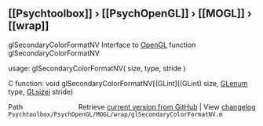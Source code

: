 ## [[Psychtoolbox]] &#8250; [[PsychOpenGL]] &#8250; [[MOGL]] &#8250; [[wrap]]

glSecondaryColorFormatNV  Interface to [OpenGL](OpenGL) function glSecondaryColorFormatNV  
  
usage:  glSecondaryColorFormatNV( size, type, stride )  
  
C function:  void glSecondaryColorFormatNV[(GLint]((GLint) size, [GLenum](GLenum) type, [GLsizei](GLsizei) stride)  




<div class="code_header" style="text-align:right;">
  <span style="float:left;">Path&nbsp;&nbsp;</span> <span class="counter">Retrieve <a href=
  "https://raw.github.com/Psychtoolbox-3/Psychtoolbox-3/beta/Psychtoolbox/PsychOpenGL/MOGL/wrap/glSecondaryColorFormatNV.m">current version from GitHub</a> | View <a href=
  "https://github.com/Psychtoolbox-3/Psychtoolbox-3/commits/beta/Psychtoolbox/PsychOpenGL/MOGL/wrap/glSecondaryColorFormatNV.m">changelog</a></span>
</div>
<div class="code">
  <code>Psychtoolbox/PsychOpenGL/MOGL/wrap/glSecondaryColorFormatNV.m</code>
</div>

